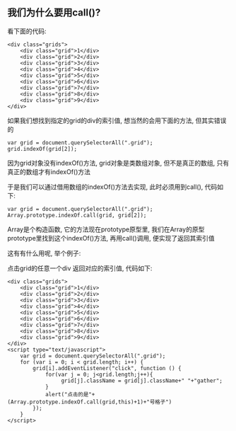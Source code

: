 <link rel="stylesheet" href="http://yandex.st/highlightjs/6.1/styles/default.min.css">
<script src="http://yandex.st/highlightjs/6.1/highlight.min.js"></script>
<script>
    hljs.tabReplace = '    ';
    hljs.initHighlightingOnLoad();
</script>

## 我们为什么要用call()?
	

看下面的代码:

	<div class="grids">
        <div class="grid">1</div>
        <div class="grid">2</div>
        <div class="grid">3</div>
        <div class="grid">4</div>
        <div class="grid">5</div>
        <div class="grid">6</div>
        <div class="grid">7</div>
        <div class="grid">8</div>
        <div class="grid">9</div>
    </div>

如果我们想找到指定的grid的div的索引值, 想当然的会用下面的方法, 但其实错误的

	var grid = document.querySelectorAll(".grid");
	grid.indexOf(grid[2]);

因为grid对象没有indexOf()方法, grid对象是类数组对象, 但不是真正的数组, 只有真正的数组才有indexOf()方法

于是我们可以通过借用数组的indexOf()方法去实现, 此时必须用到call(), 代码如下:

	var grid = document.querySelectorAll(".grid");
	Array.prototype.indexOf.call(grid, grid[2]);

Array是个构造函数, 它的方法现在prototype原型里, 我们在Array的原型prototype里找到这个indexOf()方法, 再用call()调用, 便实现了返回其索引值

这有有什么用呢, 举个例子:

点击grid的任意一个div 返回对应的索引值, 代码如下:

	<div class="grids">
        <div class="grid">1</div>
        <div class="grid">2</div>
        <div class="grid">3</div>
        <div class="grid">4</div>
        <div class="grid">5</div>
        <div class="grid">6</div>
        <div class="grid">7</div>
        <div class="grid">8</div>
        <div class="grid">9</div>
    </div>
    <script type="text/javascript">
        var grid = document.querySelectorAll(".grid");
        for (var i = 0; i < grid.length; i++) {
            grid[i].addEventListener("click", function () {
                for(var j = 0; j<grid.length;j++){
                     grid[j].className = grid[j].className+" "+"gather";
                }
                alert("点击的是"+(Array.prototype.indexOf.call(grid,this)+1)+"号格子")
            });
        }
    </script>